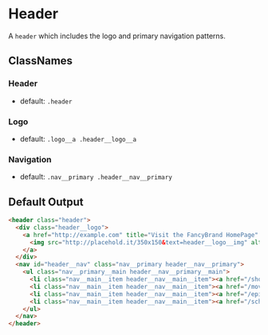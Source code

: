 # Header

A `header` which includes the logo and primary navigation patterns.

## ClassNames

### Header 

* default: `.header`

### Logo

* default: `.logo__a .header__logo__a`

### Navigation

* default: `.nav__primary .header__nav__primary`

## Default Output

```html
<header class="header">
  <div class="header__logo">
    <a href="http://example.com" title="Visit the FancyBrand HomePage" class="logo__a header__logo__a">
      <img src="http://placehold.it/350x150&text=header__logo__img" alt="FancyBrand logo" class="logo__img header__logo__img">
    </a>
  </div>
  <nav id="header__nav" class="nav__primary header__nav__primary">
    <ul class="nav__primary__main header__nav__primary__main">
      <li class="nav__main__item header__nav__main__item"><a href="/shows" title="Shows">Shows</a></li>
      <li class="nav__main__item header__nav__main__item"><a href="/movies" title="Feature-Length Movies">Movies</a></li>
      <li class="nav__main__item header__nav__main__item"><a href="/episodes" title="Full Episodes">Episodes</a></li>
      <li class="nav__main__item header__nav__main__item"><a href="/schedule" title="Season Schedule">Schedule</a></li>
    </ul>
  </nav>
</header>
```